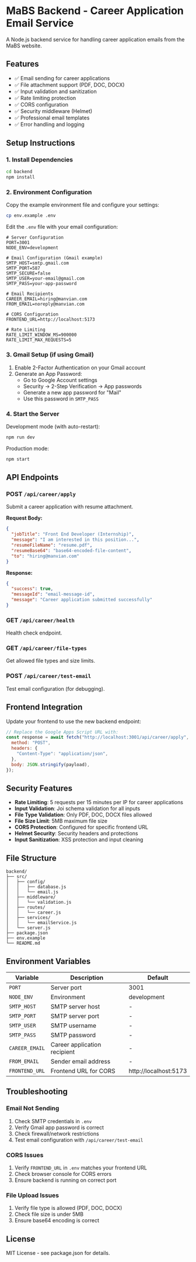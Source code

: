 # MaBS Backend - Career Application Email Service

A Node.js backend service for handling career application emails from the MaBS website.

## Features

- ✅ Email sending for career applications
- ✅ File attachment support (PDF, DOC, DOCX)
- ✅ Input validation and sanitization
- ✅ Rate limiting protection
- ✅ CORS configuration
- ✅ Security middleware (Helmet)
- ✅ Professional email templates
- ✅ Error handling and logging

## Setup Instructions

### 1. Install Dependencies

```bash
cd backend
npm install
```

### 2. Environment Configuration

Copy the example environment file and configure your settings:

```bash
cp env.example .env
```

Edit the `.env` file with your email configuration:

```env
# Server Configuration
PORT=3001
NODE_ENV=development

# Email Configuration (Gmail example)
SMTP_HOST=smtp.gmail.com
SMTP_PORT=587
SMTP_SECURE=false
SMTP_USER=your-email@gmail.com
SMTP_PASS=your-app-password

# Email Recipients
CAREER_EMAIL=hiring@manvian.com
FROM_EMAIL=noreply@manvian.com

# CORS Configuration
FRONTEND_URL=http://localhost:5173

# Rate Limiting
RATE_LIMIT_WINDOW_MS=900000
RATE_LIMIT_MAX_REQUESTS=5
```

### 3. Gmail Setup (if using Gmail)

1. Enable 2-Factor Authentication on your Gmail account
2. Generate an App Password:
   - Go to Google Account settings
   - Security → 2-Step Verification → App passwords
   - Generate a new app password for "Mail"
   - Use this password in `SMTP_PASS`

### 4. Start the Server

Development mode (with auto-restart):
```bash
npm run dev
```

Production mode:
```bash
npm start
```

## API Endpoints

### POST `/api/career/apply`
Submit a career application with resume attachment.

**Request Body:**
```json
{
  "jobTitle": "Front End Developer (Internship)",
  "message": "I am interested in this position...",
  "resumeFileName": "resume.pdf",
  "resumeBase64": "base64-encoded-file-content",
  "to": "hiring@manvian.com"
}
```

**Response:**
```json
{
  "success": true,
  "messageId": "email-message-id",
  "message": "Career application submitted successfully"
}
```

### GET `/api/career/health`
Health check endpoint.

### GET `/api/career/file-types`
Get allowed file types and size limits.

### POST `/api/career/test-email`
Test email configuration (for debugging).

## Frontend Integration

Update your frontend to use the new backend endpoint:

```javascript
// Replace the Google Apps Script URL with:
const response = await fetch("http://localhost:3001/api/career/apply", {
  method: "POST",
  headers: {
    "Content-Type": "application/json",
  },
  body: JSON.stringify(payload),
});
```

## Security Features

- **Rate Limiting**: 5 requests per 15 minutes per IP for career applications
- **Input Validation**: Joi schema validation for all inputs
- **File Type Validation**: Only PDF, DOC, DOCX files allowed
- **File Size Limit**: 5MB maximum file size
- **CORS Protection**: Configured for specific frontend URL
- **Helmet Security**: Security headers and protections
- **Input Sanitization**: XSS protection and input cleaning

## File Structure

```
backend/
├── src/
│   ├── config/
│   │   ├── database.js
│   │   └── email.js
│   ├── middleware/
│   │   └── validation.js
│   ├── routes/
│   │   └── career.js
│   ├── services/
│   │   └── emailService.js
│   └── server.js
├── package.json
├── env.example
└── README.md
```

## Environment Variables

| Variable | Description | Default |
|----------|-------------|---------|
| `PORT` | Server port | 3001 |
| `NODE_ENV` | Environment | development |
| `SMTP_HOST` | SMTP server host | - |
| `SMTP_PORT` | SMTP server port | - |
| `SMTP_USER` | SMTP username | - |
| `SMTP_PASS` | SMTP password | - |
| `CAREER_EMAIL` | Career application recipient | - |
| `FROM_EMAIL` | Sender email address | - |
| `FRONTEND_URL` | Frontend URL for CORS | http://localhost:5173 |

## Troubleshooting

### Email Not Sending
1. Check SMTP credentials in `.env`
2. Verify Gmail app password is correct
3. Check firewall/network restrictions
4. Test email configuration with `/api/career/test-email`

### CORS Issues
1. Verify `FRONTEND_URL` in `.env` matches your frontend URL
2. Check browser console for CORS errors
3. Ensure backend is running on correct port

### File Upload Issues
1. Verify file type is allowed (PDF, DOC, DOCX)
2. Check file size is under 5MB
3. Ensure base64 encoding is correct

## License

MIT License - see package.json for details.
